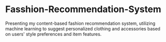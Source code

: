 # Fasshion-Recommendation-System
Presenting my content-based fashion recommendation system, utilizing machine learning to suggest personalized clothing and accessories based on users' style preferences and item features.
